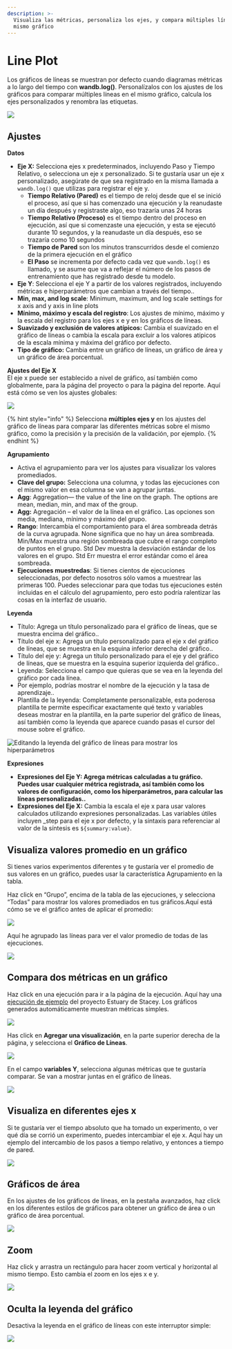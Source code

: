 ```yaml
---
description: >-
  Visualiza las métricas, personaliza los ejes, y compara múltiples líneas en el
  mismo gráfico
---
```


# Line Plot

 Los gráficos de líneas se muestran por defecto cuando diagramas métricas a lo largo del tiempo con **wandb.log\(\)**. Personalízalos con los ajustes de los gráficos para comparar múltiples líneas en el mismo gráfico, calcula los ejes personalizados y renombra las etiquetas.

![](../../../../.gitbook/assets/line-plot-example.png)

## Ajustes

**Datos**

* **Eje X:** Selecciona ejes x predeterminados, incluyendo Paso y Tiempo Relativo, o selecciona un eje x personalizado. Si te gustaría usar un eje x personalizado, asegúrate de que sea registrado en la misma llamada a `wandb.log()` que utilizas para registrar el eje y.
  * **Tiempo Relativo \(Pared\)** es el tiempo de reloj desde que el se inició el proceso, así que si has comenzado una ejecución y la reanudaste un día después y registraste algo, eso trazaría unas 24 horas
  * **Tiempo Relativo \(Proceso\)** es el tiempo dentro del proceso en ejecución, así que si comenzaste una ejecución, y esta se ejecutó durante 10 segundos, y la reanudaste un día después, eso se trazaría como 10 segundos
  * **Tiempo de Pared** son los minutos transcurridos desde el comienzo de la primera ejecución en el gráfico
  * **El Paso** se incrementa por defecto cada vez que `wandb.log()` es llamado, y se asume que va a reflejar el número de los pasos de entrenamiento que has registrado desde tu modelo.
* **Eje Y**: Selecciona el eje Y a partir de los valores registrados, incluyendo métricas e hiperparámetros que cambian a través del tiempo..
* **Min, max, and log scale**: Minimum, maximum, and log scale settings for x axis and y axis in line plots
* **Mínimo, máximo y escala del registro**: Los ajustes de mínimo, máximo y la escala del registro para los ejes x e y en los gráficos de líneas.
* **Suavizado y exclusión de valores atípicos:** Cambia el suavizado en el gráfico de líneas o cambia la escala para excluir a los valores atípicos de la escala mínima y máxima del gráfico por defecto.
* **Tipo de gráfico:** Cambia entre un gráfico de líneas, un gráfico de área y un gráfico de área porcentual.

**Ajustes del Eje X**  
El eje x puede ser establecido a nivel de gráfico, así también como globalmente, para la página del proyecto o para la página del reporte. Aquí está cómo se ven los ajustes globales:

![](../../../../.gitbook/assets/x-axis-global-settings.png)

{% hint style="info" %}
Selecciona **múltiples ejes y** en los ajustes del gráfico de líneas para comparar las diferentes métricas sobre el mismo gráfico, como la precisión y la precisión de la validación, por ejemplo.
{% endhint %}

**Agrupamiento**

* Activa el agrupamiento para ver los ajustes para visualizar los valores promediados.
* **Clave del grupo:** Selecciona una columna, y todas las ejecuciones con el mismo valor en esa columna se van a agrupar juntas.
* **Agg**: Aggregation— the value of the line on the graph. The options are mean, median, min, and max of the group.
* **Agg:** Agregación – el valor de la línea en el gráfico. Las opciones son media, mediana, mínimo y máximo del grupo.
* **Rango**: Intercambia el comportamiento para el área sombreada detrás de la curva agrupada. None significa que no hay un área sombreada. Min/Max muestra una región sombreada que cubre el rango completo de puntos en el grupo. Std Dev muestra la desviación estándar de los valores en el grupo. Std Err muestra el error estándar como el área sombreada.
* **Ejecuciones muestredas**: Si tienes cientos de ejecuciones seleccionadas, por defecto nosotros sólo vamos a muestrear las primeras 100. Puedes seleccionar para que todas tus ejecuciones estén incluidas en el cálculo del agrupamiento, pero esto podría ralentizar las cosas en la interfaz de usuario.

**Leyenda**

* Título: Agrega un título personalizado para el gráfico de líneas, que se muestra encima del gráfico..
* Título del eje x: Agrega un título personalizado para el eje x del gráfico de líneas, que se muestra en la esquina inferior derecha del gráfico.. 
* Título del eje y: Agrega un título personalizado para el eje y del gráfico de líneas, que se muestra en la esquina superior izquierda del gráfico.. 
* Leyenda: Selecciona el campo que quieras que se vea en la leyenda del gráfico por cada línea. 
* Por ejemplo, podrías mostrar el nombre de la ejecución y la tasa de aprendizaje.. 
* Plantilla de la leyenda: Completamente personalizable, esta poderosa plantilla te permite especificar exactamente qué texto y variables deseas mostrar en la plantilla, en la parte superior del gráfico de líneas, así también como la leyenda que aparece cuando pasas el cursor del mouse sobre el gráfico.

![Editando la leyenda del gr&#xE1;fico de l&#xED;neas para mostrar los hiperpar&#xE1;metros](../../../../.gitbook/assets/screen-shot-2021-01-08-at-11.33.04-am.png)

 **Expresiones**

* **Expresiones del Eje Y: Agrega métricas calculadas a tu gráfico. Puedes usar cualquier métrica registrada, así también como los valores de configuración, como los hiperparámetros, para calcular las líneas personalizadas..** 
* **Expresiones del Eje X:** Cambia la escala el eje x para usar valores calculados utilizando expresiones personalizadas. Las variables útiles incluyen \_step para el eje x por defecto, y la sintaxis para referenciar al valor de la síntesis es `${summary:value}`.

## Visualiza valores promedio en un gráfico

Si tienes varios experimentos diferentes y te gustaría ver el promedio de sus valores en un gráfico, puedes usar la característica Agrupamiento en la tabla. 

Haz click en “Grupo”, encima de la tabla de las ejecuciones, y selecciona “Todas” para mostrar los valores promediados en tus gráficos.Aquí está cómo se ve el gráfico antes de aplicar el promedio: 

![](../../../../.gitbook/assets/demo-precision-lines.png)

Aquí he agrupado las líneas para ver el valor promedio de todas de las ejecuciones.

![](../../../../.gitbook/assets/demo-average-precision-lines%20%282%29%20%282%29%20%283%29%20%283%29%20%283%29%20%283%29%20%284%29%20%284%29%20%285%29%20%284%29.png)

## Compara dos métricas en un gráfico

Haz click en una ejecución para ir a la página de la ejecución. Aquí hay una [ejecución de ejemplo](https://app.wandb.ai/stacey/estuary/runs/9qha4fuu?workspace=user-carey) del proyecto Estuary de Stacey. Los gráficos generados automáticamente muestran métricas simples.

![](https://downloads.intercomcdn.com/i/o/146033177/0ea3cdea62bdfca1211ce408/Screen+Shot+2019-09-04+at+9.08.55+AM.png)

  
Has click en **Agregar una visualización**, en la parte superior derecha de la página, y selecciona el **Gráfico de Líneas**.

![](https://downloads.intercomcdn.com/i/o/142936481/d0648728180887c52ab46549/image.png)

En el campo **variables Y**, selecciona algunas métricas que te gustaría comparar. Se van a mostrar juntas en el gráfico de líneas.

![](https://downloads.intercomcdn.com/i/o/146033909/899fc05e30795a1d7699dc82/Screen+Shot+2019-09-04+at+9.10.52+AM.png)

## Visualiza en diferentes ejes x

Si te gustaría ver el tiempo absoluto que ha tomado un experimento, o ver qué día se corrió un experimento, puedes intercambiar el eje x. Aquí hay un ejemplo del intercambio de los pasos a tiempo relativo, y entonces a tiempo de pared.

![](../../../../.gitbook/assets/howto-use-relative-time-or-wall-time.gif)

## Gráficos de área

En los ajustes de los gráficos de líneas, en la pestaña avanzados, haz click en los diferentes estilos de gráficos para obtener un gráfico de área o un gráfico de área porcentual.

![](../../../../.gitbook/assets/2020-02-27-10.49.10.gif)

## Zoom

Haz click y arrastra un rectángulo para hacer zoom vertical y horizontal al mismo tiempo. Esto cambia el zoom en los ejes x e y.

![](../../../../.gitbook/assets/2020-02-24-08.46.53.gif)

## Oculta la leyenda del gráfico

  
Desactiva la leyenda en el gráfico de líneas con este interruptor simple:

![](../../../../.gitbook/assets/demo-hide-legend.gif)

